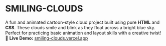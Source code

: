 # SMILING-CLOUDS
A fun and animated cartoon-style cloud project built using pure **HTML** and **CSS**. These clouds smile and blink as they float across a bright blue sky. Perfect for practicing basic animation and layout skills with a creative twist!
🔗 **Live Demo:** [smiling-clouds.vercel.app](https://smiling-clouds.vercel.app)
